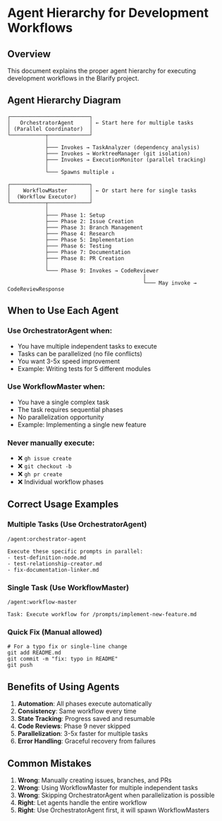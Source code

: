 # Agent Hierarchy for Development Workflows

## Overview

This document explains the proper agent hierarchy for executing development workflows in the Blarify project.

## Agent Hierarchy Diagram

```
┌─────────────────────────┐
│   OrchestratorAgent     │ ← Start here for multiple tasks
│ (Parallel Coordinator)  │
└───────────┬─────────────┘
            │
            ├─── Invokes → TaskAnalyzer (dependency analysis)
            ├─── Invokes → WorktreeManager (git isolation)
            ├─── Invokes → ExecutionMonitor (parallel tracking)
            │
            └─── Spawns multiple ↓
                        
┌─────────────────────────┐
│    WorkflowMaster       │ ← Or start here for single tasks
│  (Workflow Executor)    │
└───────────┬─────────────┘
            │
            ├─── Phase 1: Setup
            ├─── Phase 2: Issue Creation
            ├─── Phase 3: Branch Management
            ├─── Phase 4: Research
            ├─── Phase 5: Implementation
            ├─── Phase 6: Testing
            ├─── Phase 7: Documentation
            ├─── Phase 8: PR Creation
            │
            └─── Phase 9: Invokes → CodeReviewer
                                           │
                                           └─── May invoke → CodeReviewResponse
```

## When to Use Each Agent

### Use OrchestratorAgent when:
- You have multiple independent tasks to execute
- Tasks can be parallelized (no file conflicts)
- You want 3-5x speed improvement
- Example: Writing tests for 5 different modules

### Use WorkflowMaster when:
- You have a single complex task
- The task requires sequential phases
- No parallelization opportunity
- Example: Implementing a single new feature

### Never manually execute:
- ❌ `gh issue create`
- ❌ `git checkout -b`
- ❌ `gh pr create`
- ❌ Individual workflow phases

## Correct Usage Examples

### Multiple Tasks (Use OrchestratorAgent)
```
/agent:orchestrator-agent

Execute these specific prompts in parallel:
- test-definition-node.md
- test-relationship-creator.md
- fix-documentation-linker.md
```

### Single Task (Use WorkflowMaster)
```
/agent:workflow-master

Task: Execute workflow for /prompts/implement-new-feature.md
```

### Quick Fix (Manual allowed)
```
# For a typo fix or single-line change
git add README.md
git commit -m "fix: typo in README"
git push
```

## Benefits of Using Agents

1. **Automation**: All phases execute automatically
2. **Consistency**: Same workflow every time
3. **State Tracking**: Progress saved and resumable
4. **Code Reviews**: Phase 9 never skipped
5. **Parallelization**: 3-5x faster for multiple tasks
6. **Error Handling**: Graceful recovery from failures

## Common Mistakes

1. **Wrong**: Manually creating issues, branches, and PRs
2. **Wrong**: Using WorkflowMaster for multiple independent tasks
3. **Wrong**: Skipping OrchestratorAgent when parallelization is possible
4. **Right**: Let agents handle the entire workflow
5. **Right**: Use OrchestratorAgent first, it will spawn WorkflowMasters